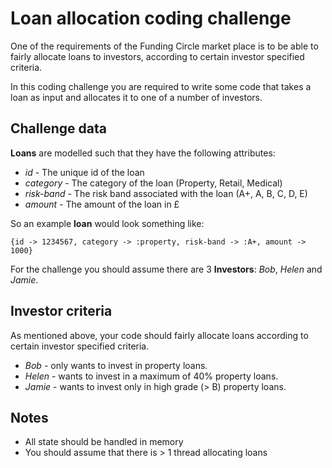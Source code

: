 # Loan allocation coding challenge

One of the requirements of the Funding Circle market place is to be able to fairly allocate loans to investors, according to certain investor specified criteria.

In this coding challenge you are required to write some code that takes a loan as input and allocates it to one of a number of investors.


## Challenge data

**Loans** are modelled such that they have the following attributes:

* *id* - The unique id of the loan
* *category* - The category of the loan (Property, Retail, Medical)
* *risk-band* - The risk band associated with the loan (A+, A, B, C, D, E)
* *amount* - The amount of the loan in £

So an example **loan** would look something like:

`{id -> 1234567,
category -> :property,
risk-band -> :A+,
amount -> 1000}`

For the challenge you should assume there are 3 **Investors**: *Bob*, *Helen* and *Jamie*.

## Investor criteria
As mentioned above, your code should fairly allocate loans according to certain investor specified criteria.

* *Bob* - only wants to invest in property loans.
* *Helen* - wants to invest in a maximum of 40% property loans.
* *Jamie* - wants to invest only in high grade (> B) property loans.

## Notes
* All state should be handled in memory
* You should assume that there is > 1 thread allocating loans

